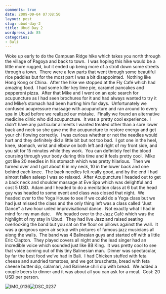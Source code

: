 ```yaml
---
comments: true
date: 2009-09-04 07:08:50
layout: post
slug: ubud-day-2
title: Ubud Day 2
wordpress_id: 85
categories:
- Bali
---
```


Woke up early to do the Campuan Ridge hike which takes you north through the village  of Pagoya and back to town.  I was hoping this hike would be a little more rugged, but it ended up being more of a stroll down some streets through a town.  There were a few parts that went through some beautiful rice paddies but for the most part I was a bit disappointed.  Nothing like Hong Kong or China.  After the hike we stopped at the Fly Café which had amazing food.  I had some killer key lime pie, caramel pancakes and pepperoni pizza.  After that Mike and I went on an epic search for acupuncture as I had seen brochures for it and had always wanted to try it and Mike’s stomach had been hurting him for days.  Unfortunately we confused acupressure massage with acupuncture and ran around to every spa in Ubud before we realized our mistake.  Finally we found an alternative medicine clinic who did acupuncture.  It was a pretty cool experience.  I didn’t have any particular ailments I wanted treated other than a sore lower back and neck so she gave me the acupuncture to restore energy and get your chi flowing correctly.  I was curious whether or not the needles would hurt and they definitely did a little bit but not too bad.  I got one in the heel, knee, stomach, wrist and elbow on both left and right of my front side, and you sit for 15 minutes while they work.  You can definitely feel the blood coursing through your body during this time and it feels pretty cool.  Mike got like 20 needles in his stomach which was pretty hilarious.  Then we turned over and I got about 6 in my neck, 10 in the lower back and one behind each knee.  The back needles felt really good, and by the end I had almost fallen asleep I was so relaxed.  After Acupuncture I headed out to get a back neck and shoulder massage at Eve Spa which was delightful and cost 5 USD.  Adam and I headed to do a meditation class at 6 but the head guy was headed to some event and class was closed that night.  We headed over to the Yoga House to see if we could do a Yoga class but we had just missed the class and the only thing left was a class called “Just Dance” a two hour unled improvisational dance.  Not exactly what I had in mind for my man date.    We headed over to the Jazz Café which was the highlight of my stay in Ubud.  They had live Jazz and raised seating overlooking the band but you sat on the floor on pillows against the wall.  It was a gorgeous open air setup with pictures of famous jazz musicians all along the walls.  The band was 4 Balinesian guys and started off with a little Eric Clapton.  They played covers all night and the lead singer had an incredible voice which sounded just like BB King.  It was pretty cool to see that voice coming out of this tiny Balinesian man.  Dinner was spectacular, by far the best food we’ve had in Bali.  I had Chicken stuffed with feta cheese and sundried tomatoes, and we got bruschetta, bread with feta cheese butter dip, calamari, and Balinese chili dip with bread.  We added a couple beers to dinner and it was about all you can ask for a meal.  Cost: 20 USD per person.

![IMG_0136](http://halfblackhalfamazing.files.wordpress.com/2009/09/img_0136.jpg)![DSC_0237](http://halfblackhalfamazing.files.wordpress.com/2009/09/dsc_0237.jpg)
